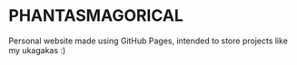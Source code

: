 # PHANTASMAGORICAL
Personal website made using GitHub Pages, intended to store projects like my ukagakas :)
